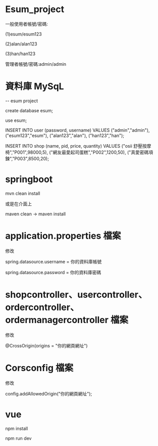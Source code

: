 # Esum_project

一般使用者帳號/密碼:

(1)esum/esum123

(2)alan/alan123

(3)han/han123

管理者帳號/密碼:admin/admin

# 資料庫 MySqL
-- esum project

create database esum;

use esum;

INSERT INTO user (password, username) VALUES
("admin","admin"),
("esum123","esum"),
("alan123","alan"),
("han123","han");

INSERT INTO shop (name, pid, price, quantity) VALUES
("osii 舒壓按摩椅","P001",98000,5),
("網友最愛起司蛋糕","P002",1200,50),
("真愛密碼項鍊","P003",8500,20);

# springboot 
mvn clean install

或是在介面上

maven clean -> maven install


# application.properties 檔案
修改

spring.datasource.username = 你的資料庫帳號

spring.datasource.password = 你的資料庫密碼

# shopcontroller、usercontroller、ordercontroller、ordermanagercontroller 檔案
修改

@CrossOrigin(origins = "你的網頁網址")

# Corsconfig 檔案

修改

config.addAllowedOrigin("你的網頁網址");

# vue
npm install

npm run dev
